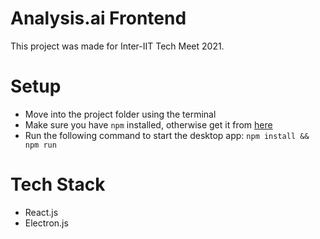 # Analysis.ai Frontend

This project was made for Inter-IIT Tech Meet 2021.

# Setup

- Move into the project folder using the terminal
- Make sure you have `npm` installed, otherwise get it from [here](https://www.npmjs.com/get-npm)
- Run the following command to start the desktop app: `npm install && npm run`

# Tech Stack

- React.js
- Electron.js
